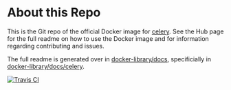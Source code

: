# About this Repo

This is the Git repo of the official Docker image for [celery](https://registry.hub.docker.com/_/celery/). See the Hub page for the full readme on how to use the Docker image and for information regarding contributing and issues.

The full readme is generated over in [docker-library/docs](https://github.com/docker-library/docs), specificially in [docker-library/docs/celery](https://github.com/docker-library/docs/tree/master/celery).

[![Travis CI](https://img.shields.io/travis/docker-library/celery/master.svg)](https://travis-ci.org/docker-library/celery/branches)
